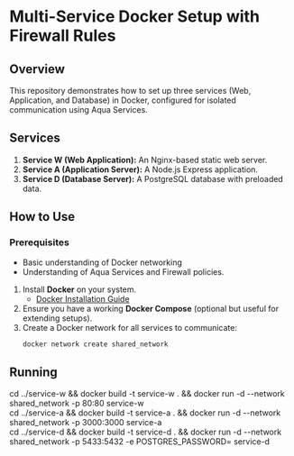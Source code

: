 # Multi-Service Docker Setup with Firewall Rules

## Overview
This repository demonstrates how to set up three services (Web, Application, and Database) in Docker, configured for isolated communication using Aqua Services.

## Services
1. **Service W (Web Application):** An Nginx-based static web server.
2. **Service A (Application Server):** A Node.js Express application.
3. **Service D (Database Server):** A PostgreSQL database with preloaded data.

## How to Use
### Prerequisites
- Basic understanding of Docker networking
- Understanding of Aqua Services and Firewall policies.

1. Install **Docker** on your system.
   - [Docker Installation Guide](https://docs.docker.com/get-docker/)
2. Ensure you have a working **Docker Compose** (optional but useful for extending setups).
3. Create a Docker network for all services to communicate:
   ```bash
   docker network create shared_network

## Running

cd ../service-w && docker build -t service-w . && docker run -d --network shared_network -p 80:80 service-w  
cd ../service-a && docker build -t service-a . && docker run -d --network shared_network -p 3000:3000 service-a  
cd ../service-d && docker build -t service-d . && docker run -d --network shared_network -p 5433:5432 -e POSTGRES_PASSWORD=<your-secret-password> service-d
